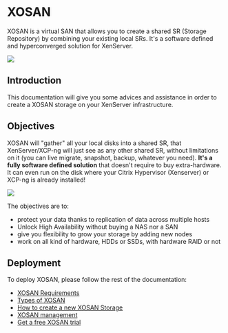 # XOSAN

XOSAN is a virtual SAN that allows you to create a shared SR (Storage Repository) by combining your existing local SRs. It's a software defined and hyperconverged solution for XenServer.

![](https://xen-orchestra.com/blog/content/images/2016/12/XOSANpool.jpg)

## Introduction

This documentation will give you some advices and assistance in order to create a XOSAN storage on your XenServer infrastructure.

## Objectives

XOSAN will "gather" all your local disks into a shared SR, that XenServer/XCP-ng will just see as any other shared SR, without limitations on it (you can live migrate, snapshot, backup, whatever you need). **It's a fully software defined solution** that doesn't require to buy extra-hardware. It can even run on the disk where your Citrix Hypervisor (Xenserver) or XCP-ng is already installed!

![](https://xen-orchestra.com/blog/content/images/2016/12/hyperpool.jpg)

The objectives are to:

- protect your data thanks to replication of data across multiple hosts
- Unlock High Availability without buying a NAS nor a SAN
- give you flexibility to grow your storage by adding new nodes
- work on all kind of hardware, HDDs or SSDs, with hardware RAID or not

## Deployment

To deploy XOSAN, please follow the rest of the documentation:

- [XOSAN Requirements](xosan_requirements.md)
- [Types of XOSAN](xosan_types.md)
- [How to create a new XOSAN Storage](xosan_create.md)
- [XOSAN management](xosan_management.md)
- [Get a free XOSAN trial](xosan_trial.md)
